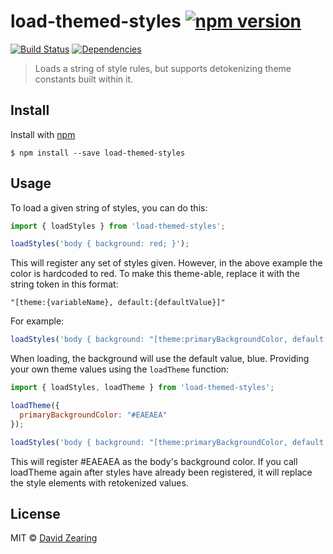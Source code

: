 # load-themed-styles [![npm version](https://badge.fury.io/js/load-themed-styles.svg)](https://badge.fury.io/js/load-themed-styles)

[![Build Status](https://travis-ci.org/dzearing/load-themed-styles.svg?branch=master)](https://travis-ci.org/dzearing/load-themed-styles) [![Dependencies](https://david-dm.org/dzearing/load-themed-styles.svg)](https://david-dm.org/dzearing/load-themed-styles)

> Loads a string of style rules, but supports detokenizing theme constants built within it.

## Install

Install with [npm](https://www.npmjs.com/)

```
$ npm install --save load-themed-styles
```

## Usage

To load a given string of styles, you can do this:

```js
import { loadStyles } from 'load-themed-styles';

loadStyles('body { background: red; }');
```

This will register any set of styles given. However, in the above example the color is hardcoded to red. To make this theme-able, replace it with the string token in this format:

```
"[theme:{variableName}, default:{defaultValue}]"
```

For example:

```js
loadStyles('body { background: "[theme:primaryBackgroundColor, default: blue]"');
```

When loading, the background will use the default value, blue. Providing your own theme values using the `loadTheme` function:

```js
import { loadStyles, loadTheme } from 'load-themed-styles';

loadTheme({
  primaryBackgroundColor: "#EAEAEA"
});

loadStyles('body { background: "[theme:primaryBackgroundColor, default: #FFAAFA]"');
```

This will register #EAEAEA as the body's background color. If you call loadTheme again after styles have already been registered, it will replace the style elements with retokenized values.

## License

MIT © [David Zearing](http://github.com/dzearing)
